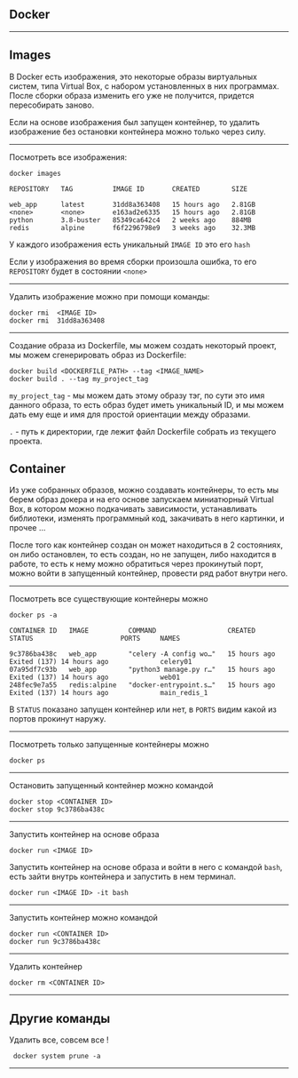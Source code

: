 Docker
---
---

Images
---

В Docker есть изображения, это некоторые образы виртуальных систем,
типа Virtual Box, с набором установленных в них программах.
После сборки образа изменить его уже не получится, придется 
пересобирать заново.

Если на основе изображения был запущен контейнер, то удалить 
изображение без остановки контейнера можно только через силу.

---

Посмотреть все изображения:

    docker images

    REPOSITORY   TAG          IMAGE ID       CREATED        SIZE

    web_app      latest       31dd8a363408   15 hours ago   2.81GB
    <none>       <none>       e163ad2e6335   15 hours ago   2.81GB
    python       3.8-buster   85349ca642c4   2 weeks ago    884MB
    redis        alpine       f6f2296798e9   3 weeks ago    32.3MB

У каждого изображения есть уникальный `IMAGE ID` это его `hash`

Если у изображения во время сборки произошла ошибка, то его 
`REPOSITORY` будет в состоянии `<none>`

---

Удалить изображение можно при помощи команды:

    docker rmi  <IMAGE ID>
    docker rmi  31dd8a363408


---

Создание образа из Dockerfile, мы можем создать некоторый проект,
мы можем сгенерировать образ из Dockerfile:

    docker build <DOCKERFILE_PATH> --tag <IMAGE_NAME>
    docker build . --tag my_project_tag

`my_project_tag` - мы можем дать этому образу тэг, по сути это имя 
данного образа, то есть образ будет иметь уникальный ID, и мы можем
дать ему еще и имя для простой ориентации между образами.

`.` - путь к директории, где лежит файл Dockerfile собрать из текущего
проекта.


Container
---

Из уже собранных образов, можно создавать контейнеры, то есть мы 
берем образ докера и на его основе запускаем миниатюрный Virtual 
Box, в котором можно подкачивать зависимости, устанавливать 
библиотеки, изменять программный код, закачивать в него картинки, 
и прочее ...

После того как контейнер создан он может находиться в 2 состояниях,
он либо остановлен, то есть создан, но не запущен, либо находится в 
работе, то есть к нему можно обратиться через прокинутый порт, можно
войти в запущенный контейнер, провести ряд работ внутри него.

---

Посмотреть все существующие контейнеры можно

    docker ps -a

    CONTAINER ID   IMAGE          COMMAND                  CREATED        STATUS                      PORTS     NAMES

    9c3786ba438c   web_app        "celery -A config wo…"   15 hours ago   Exited (137) 14 hours ago             celery01
    07a95df7c93b   web_app        "python3 manage.py r…"   15 hours ago   Exited (137) 14 hours ago             web01
    248fec9e7a55   redis:alpine   "docker-entrypoint.s…"   15 hours ago   Exited (137) 14 hours ago             main_redis_1

В `STATUS` показано запущен контейнер или нет, в `PORTS` видим
какой из портов прокинут наружу.


---

Посмотреть только запущенные контейнеры можно

    docker ps 

---

Остановить запущенный контейнер можно командой

    docker stop <CONTAINER ID>
    docker stop 9c3786ba438c

---

Запустить контейнер на основе образа

    docker run <IMAGE ID> 

Запустить контейнер на основе образа и войти в него с командой 
`bash`, есть зайти внутрь контейнера и запустить в нем терминал. 

    docker run <IMAGE ID> -it bash

---

Запустить контейнер можно командой

    docker run <CONTAINER ID>
    docker run 9c3786ba438c

---

Удалить контейнер

    docker rm <CONTAINER ID>

---

Другие команды
---

Удалить все, совсем все ! 

     docker system prune -a

---













